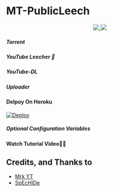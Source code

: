 # MT-PublicLeech

  </a>
</p>
<p align="center">
  <a href="https://github.com/MRK-YT/MT-PublicLeech/stargazers">
    <img src="https://img.shields.io/github/stars/MRK-YT/MT-PublicLeech?style=social">

  </a>
  
  <a href="https://github.com/MRK-YT/MT-PublicLeech/fork">
    <img src="https://img.shields.io/github/forks/MRK-YT/MT-PublicLeech?label=Fork&style=social">

  </a>  
</p>

##### Torrent 
##### YouTube Leecher 🤖
##### YouTube-DL
##### Uploader

#### Delpoy On Heroku

[![Deploy](https://www.herokucdn.com/deploy/button.svg)](https://heroku.com/deploy?template=https://github.com/SpEcHiDe/PublicLeech)

##### Optional Configuration Variables

**Watch Tutorial Video🤷‍♂️**

## Credits, and Thanks to

* [Mrk YT](https://github.com/MRK-YT/MT-PublicLeech)
* [SpEcHIDe](https://GitHub.com/SpEcHIDe/PublicLeech)
